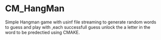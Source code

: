 # CM_HangMan

Simple Hangman game with usinf file streaming to generate random words to guess and play with ,each successfull guess unlock the a letter in the word to be predectied using CMAKE.
